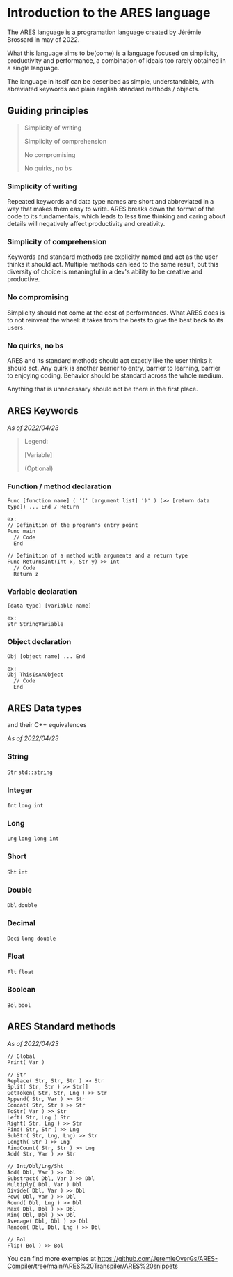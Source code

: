 # Introduction to the ARES language

The ARES language is a programation language created by Jérémie Brossard in may of 2022.

What this language aims to be(come) is a language focused on simplicity, productivity and performance, a combination of ideals too rarely obtained in a single language.

The language in itself can be described as simple, understandable, with abreviated keywords and plain english standard methods / objects.

## Guiding principles

>Simplicity of writing
>
>Simplicity of comprehension
>
>No compromising
>
>No quirks, no bs

### Simplicity of writing

Repeated keywords and data type names are short and abbreviated in a way that makes them easy to write. ARES breaks down the format of the code to its fundamentals, which leads to less time thinking and caring about details will negatively affect productivity and creativity.

### Simplicity of comprehension

Keywords and standard methods are explicitly named and act as the user thinks it should act. Multiple methods can lead to the same result, but this diversity of choice is meaningful in a dev's ability to be creative and productive.

### No compromising

Simplicity should not come at the cost of performances. What ARES does is to not reinvent the wheel: it takes from the bests to give the best back to its users.

### No quirks, no bs

ARES and its standard methods should act exactly like the user thinks it should act. Any quirk is another barrier to entry, barrier to learning, barrier to enjoying coding. Behavior should be standard across the whole medium.

Anything that is unnecessary should not be there in the first place.

## ARES Keywords

*As of 2022/04/23*

>Legend:
>
>[Variable]
>
>(Optional)

### Function / method declaration

```
Func [function name] ( '(' [argument list] ')' ) (>> [return data type]) ... End / Return

ex:
// Definition of the program's entry point
Func main
  // Code
  End

// Definition of a method with arguments and a return type
Func ReturnsInt(Int x, Str y) >> Int
  // Code
  Return z
```

### Variable declaration
```
[data type] [variable name]

ex:
Str StringVariable
```

### Object declaration
```
Obj [object name] ... End

ex:
Obj ThisIsAnObject
  // Code
  End
```

## ARES Data types

and their C++ equivalences

*As of 2022/04/23*

### String
`Str` `std::string`

### Integer
`Int` `long int`

### Long
`Lng` `long long int`

### Short
`Sht` `int`

### Double
`Dbl` `double`

### Decimal
`Deci` `long double`

### Float
`Flt` `float`

### Boolean
`Bol` `bool`

## ARES Standard methods

*As of 2022/04/23*

```
// Global
Print( Var )

// Str
Replace( Str, Str, Str ) >> Str
Split( Str, Str ) >> Str[]
GetToken( Str, Str, Lng ) >> Str
Append( Str, Var ) >> Str
Concat( Str, Str ) >> Str
ToStr( Var ) >> Str
Left( Str, Lng ) Str
Right( Str, Lng ) >> Str
Find( Str, Str ) >> Lng
SubStr( Str, Lng, Lng) >> Str
Length( Str ) >> Lng
FindCount( Str, Str ) >> Lng
Add( Str, Var ) >> Str

// Int/Dbl/Lng/Sht
Add( Dbl, Var ) >> Dbl
Substract( Dbl, Var ) >> Dbl
Multiply( Dbl, Var ) Dbl
Divide( Dbl, Var ) >> Dbl
Pow( Dbl, Var ) >> Dbl
Round( Dbl, Lng ) >> Dbl
Max( Dbl, Dbl ) >> Dbl
Min( Dbl, Dbl ) >> Dbl
Average( Dbl, Dbl ) >> Dbl
Random( Dbl, Dbl, Lng ) >> Dbl

// Bol
Flip( Bol ) >> Bol
```

You can find more exemples at https://github.com/JeremieOverGs/ARES-Compiler/tree/main/ARES%20Transpiler/ARES%20snippets
